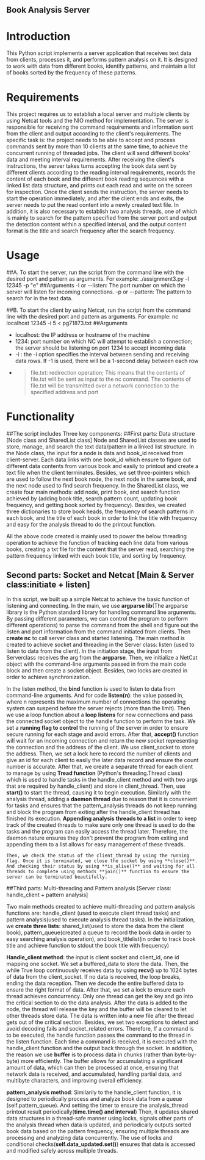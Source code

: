 ## Book Analysis Server


# Introduction
This Python script implements a server application that receives text data from clients, processes it, and performs pattern analysis on it. 
It is designed to work with data from different books, identify patterns, and maintain a list of books sorted by the frequency of these patterns.


# Requirements
This project requires us to establish a local server and multiple clients by using Netcat tools and the NIO method for implementation. The server is responsible for receiving the command requirements and information sent from the client and output according to the client's requirements. The specific task is: the project needs to be able to accept and process commands sent by more than 10 clients at the same time, to achieve the concurrent running of threaded jobs. The client will send different books' data and meeting interval requirements. After receiving the client's instructions, the server takes turns accepting the book data sent by different clients according to the reading interval requirements, records the content of each book and the different book reading sequences with a linked list data structure, and prints out each read and write on the screen for inspection. Once the client sends the instruction, the server needs to start the operation immediately, and after the client ends and exits, the server needs to put the read content into a newly created text file. In addition, it is also necessary to establish two analysis threads, one of which is mainly to search for the pattern specified from the server port and output the detection content within a specified interval, and the output content format is the title and search frequency after the search frequency.


# Usage
##A. To start the server, run the script from the command line with the desired port and pattern as arguments. For example: ./assignment3.py -l 12345 -p "e"
##Arguments
-l or --listen: The port number on which the server will listen for incoming connections.
-p or --pattern: The pattern to search for in the text data.

##B. To start the client by using Netcat, run the script from the command line with the desired port and pattern as arguments. For example: nc localhost 12345 -i 5 < pg71873.txt
##Arguments
- localhost: the IP address or hostname of the machine
- 1234: port number on which NC will attempt to establish a connection; the server should be listening on port 1234 to accept incoming data
- -i <delay>: the -i option specifies the interval between sending and receiving data rows. If -1 is used, there will be a 1-second delay between each row
- > file.txt: redirection operation; This means that the contents of file.txt will be sent as input to the nc command. The contents of file.txt will be transmitted over a network connection to the specified address and port


# Functionality
##The script includes Three key components:
##First parts: Data structure [Node class and SharedList class]
Node and SharedList classes are used to store, manage, and search the text data/pattern in a linked list structure.
In the Node class, the input for a node is data and book_id received from client-server. Each data links with one book_id which ensure to figure out different data contents from various book and easily to printout and create a text file when the client terminates. Besides, we set three-pointers which are used to follow the next book node, the next node in the same book, and the next node used to find search frequency.
In the SharedList class, we create four main methods: add node, print book, and search function achieved by (adding book title, search pattern count, updating book frequency, and getting book sorted by frequency). Besides, we created three dictionaries to store book heads, the frequency of search patterns in each book, and the title of each book in order to link the title with frequency and easy for the analysis thread to do the printout function.

All the above code created is mainly used to power the below threading operation to achieve the function of tracking each line data from various books, creating a txt file for the content that the server read, searching the pattern frequency linked with each book title, and sorting by frequency.

## Second parts: Socket and Netcat [Main & Server class:initiate + listen]
In this script, we built up a simple Netcat to achieve the basic function of listening and connecting.
In the main, we use **argparse lib**(The argparse library is the Python standard library for handling command line arguments. By passing different parameters, we can control the program to perform different operations) to parse the command from the shell and figure out the listen and port information from the command initiated from clients.
Then **create nc** to call server class and started listening.
The main method is created to achieve socket and threading in the Server class: listen (used to listen to data from the client).
In the initiation stage, the input from Serverclass receives the arg from the **argparse**. Then, we initialize a NetCat object with the command-line arguments passed in from the main code block and then create a socket object. Besides, two locks are created in order to achieve synchronization.

In the listen method, the **bind** function is used to listen to data from command-line arguments. And for code **listen(n)**: the value passed in, where n represents the maximum number of connections the operating system can suspend before the server rejects (more than the limit).
Then we use a loop function about a **loop listens** for new connections and pass the connected socket object to the handle function to perform the task. We set a **running flag to control** the running of the server in order to ensure secure running for each stage and avoid errors. After that, **accept()** function will wait for an incoming connection and return the new socket representing the connection and the address of the client. We use client_socket to store the address. 
    Then, we set a lock here to record the number of clients and give an id for each client to easily the later data record and ensure the count number is accurate.
    After that, we create a separate thread for each client to manage by using **Tread function** (Python's threading.Thread class) which is used to handle tasks in the handle_client method and with two args that are required by handle_client) and store in client_thread. Then, use **start()** to start the thread, causing it to begin execution. Similarly with the analysis thread, adding a **daemon thread** due to reason that it is convenient for tasks and ensures that the pattern_analysis threads do not keep running and block the program from exiting after the handle_client thread has finished its execution. **Appending analysis threads to a list** in order to keep track of the created threads to make sure only one thread is used to do the tasks and the program can easily access the thread later. Therefore, the daemon nature ensures they don't prevent the program from exiting and appending them to a list allows for easy management of these threads.

    Then, we check the status of the client_thread by using the running flag. Once it is terminated, we close the socket by using **close()**. And checking their status by using **is_alive()** and waiting for all threads to complete using methods **join()** function to ensure the server can be terminated beautifully.


##Third parts: Multi-threading and Pattern analysis [Server class: handle_client + pattern analysis]

Two main methods created to achieve multi-threading and pattern analysis functions are: handle_client (used to execute client thread tasks) and pattern analysis(used to execute analysis thread tasks).
In the initialization, we **create three lists**: shared_list(used to store the data from the client book), pattern_queue(created a queue to record the book data in order to easy searching analysis operation), and book_titlelist(in order to track book title and achieve function to stdout the book title with frequency)

**Handle_client method**: the input is client socket and client_id, one id mapping one socket. We set a buffered_data to store the data. Then, the while True loop continuously receives data by using **recv()** up to 1024 bytes of data from the client_socket. If no data is received, the loop breaks, ending the data reception. Then we decode the entire buffered data to ensure the right format of data. After that, we set a lock to ensure each thread achieves concurrency. Only one thread can get the key and go into the critical section to do the data analysis. After the data is added to the node, the thread will release the key and the buffer will be cleared to let other threads store data. The data is written into a new file after the thread gets out of the critical section. Besides, we set two exceptions to detect and avoid decoding fails and socket_related errors.
Therefore, If a command is to be executed, the handle function passes the command to the thread in the listen function. Each time a command is received, it is executed with the handle_client function and the output back through the socket. In addition, the reason we use **buffer** is to process data in chunks (rather than byte-by-byte) more efficiently. The buffer allows for accumulating a  significant amount of data, which can then be processed at once, ensuring that network data is received, and accumulated, handling partial data, and multibyte characters, and improving overall efficiency.

**pattern_analysis method**: Similarily to the handle_client function, it is designed to periodically process and analyze book data from a queue (self.pattern_queue). And setting the timer to ensure the analysis_thread printout result periodically(**time.time() and interval**) Then, it updates shared data structures in a thread-safe manner using locks, signals other parts of the analysis thread when data is updated, and periodically outputs sorted book data based on the pattern frequency, ensuring multiple threads are processing and analyzing data concurrently. The use of locks and conditional checks(**self.data_updated.set()**) ensures that data is accessed and modified safely across multiple threads.
